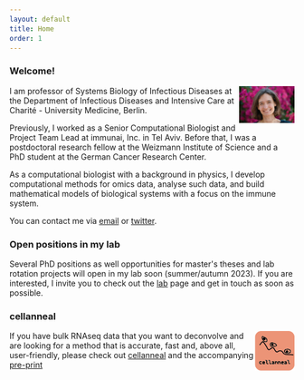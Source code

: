 ```yaml
---
layout: default
title: Home
order: 1
---
```


### Welcome!

<img style="width:7em" src="images/foto_2023.jpg" align="right">
I am professor of Systems Biology of Infectious Diseases at the Department of Infectious Diseases and Intensive Care at Charité - University Medicine, Berlin.  

Previously, I worked as a Senior Computational Biologist and Project Team Lead at immunai, Inc. in Tel Aviv. Before that, I was a postdoctoral research fellow at the Weizmann Institute of Science and a PhD student at the German Cancer Research Center.  

As a computational biologist with a background in physics, I develop computational methods for omics data, analyse such data, and build mathematical models of biological systems with a focus on the immune system.

You can contact me via [email](mailto:buchauer@charite.de) or [twitter](http://twitter.com/libuchauer).

### Open positions in my lab
Several PhD positions as well opportunities for master's theses and lab rotation projects will open in my lab soon (summer/autumn 2023). If you are interested, I invite you to check out the [lab](https://libuchauer.github.io/lab/) page and get in touch as soon as possible.


### cellanneal
<img style="width:5em" src="images/logo.png" align="right">

If you have bulk RNAseq data that you want to deconvolve and are looking for a method that is accurate, fast and, above all, user-friendly, please check out [cellanneal](https://github.com/LiBuchauer/cellanneal) and the accompanying [pre-print](https://arxiv.org/abs/2110.08209)


